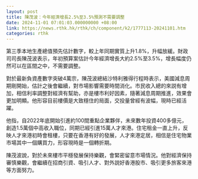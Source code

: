 ```yaml
---
layout: post
title: 陳茂波：今年經濟增長2.5%至3.5%預測不需要調整
date: 2024-11-01 07:01:03.000000000 +08:00
link: https://news.rthk.hk/rthk/ch/component/k2/1777113-20241101.htm
categories: rthk
---
```


第三季本地生產總值預先估計數字，較上年同期實質上升1.8%，升幅放緩。財政司司長陳茂波表示，年初預算案估計今年經濟增長大約2.5%至3.5%，增長幅度仍然可以在區間之中，不需要調整。

對於最新負資產數字突破4萬宗，陳茂波總結沙特利雅得行程時表示，美國減息周期剛開始，估計之後會繼續，對市場影響需要時間消化。市民收入總的來説有增加，相信利率調整對經濟有幫助，亦是樓市利好因素，隨著減息周期推進，效果會更加明顯。他形容目前樓價是大致穩住的局面，交投量曾經有波幅，現時已經活躍。

他指，自2022年底開始引進約100間重點企業夥伴，未來數年投資400多億元，創造1.5萬個中高收入職位，同期已經引進15萬人才來港。住宅租金一直上升，反映人才來港初時會租樓，只要在香港有好的發展，人才來港定居，相信是住宅物業市場其中一個購買力，形容現時是一個轉折期。

陳茂波說，對於未來樓市平穩發展保持樂觀，會緊密留意市場情況。他對經濟保持審慎樂觀，會繼續在招商引資、吸引人才、對外説好香港股市、吸引更多旅客來港等方面努力。
